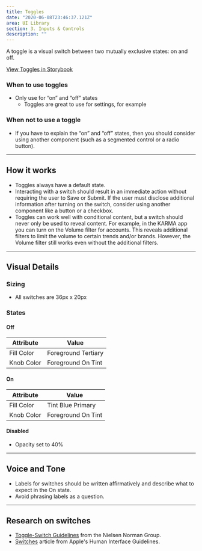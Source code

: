 ```yaml
---
title: Toggles
date: "2020-06-08T23:46:37.121Z"
area: UI Library
section: 3. Inputs & Controls
description: ""
---
```


A toggle is a visual switch between two mutually exclusive states: on and off.

<a href="https://standard-library-react.thinkcompany.dev/?path=/story/forms-toggle--toggle" target="_blank"> View Toggles in Storybook</a>

### When to use toggles

- Only use for “on” and “off” states
  - Toggles are great to use for settings, for example

### When not to use a toggle

- If you have to explain the “on” and “off” states, then you should consider using another component (such as a segmented control or a radio button).

---

## How it works

- Toggles always have a default state.
- Interacting with a switch should result in an immediate action without requiring the user to Save or Submit. If the user must disclose additional information after turning on the switch, consider using another component like a button or a checkbox.
- Toggles can work well with conditional content, but a switch should never only be used to reveal content. For example, in the KARMA app you can turn on the Volume filter for accounts. This reveals additional filters to limit the volume to certain trends and/or brands. However, the Volume filter still works even without the additional filters.

---

## Visual Details

### Sizing

- All switches are 36px x 20px

### States

#### Off

| Attribute  | Value               |
| ---------- | ------------------- |
| Fill Color | Foreground Tertiary |
| Knob Color | Foreground On Tint  |

#### On

| Attribute  | Value              |
| ---------- | ------------------ |
| Fill Color | Tint Blue Primary  |
| Knob Color | Foreground On Tint |

#### Disabled

- Opacity set to 40%

---

## Voice and Tone

- Labels for switches should be written affirmatively and describe what to expect in the On state.
- Avoid phrasing labels as a question.

---

## Research on switches

- [Toggle-Switch Guidelines](https://www.nngroup.com/articles/toggle-switch-guidelines/) from the Nielsen Norman Group.
- [Switches](https://developer.apple.com/design/human-interface-guidelines/ios/controls/switches/) article from Apple's Human Interface Guidelines.

